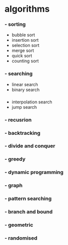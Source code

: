 # algorithms
### - sorting
- bubble sort
- insertion sort
- selection sort
- merge sort
- quick sort
- counting sort
### - searching
- linear search
- binary search
###
- interpolation search  
- jump search


### - recusrion 
### - backtracking
### - divide and conquer
### - greedy
### - dynamic programming
### - graph 
### - pattern searching
###
### 
### - branch and bound
### - geometric 
### - randomised
### 

